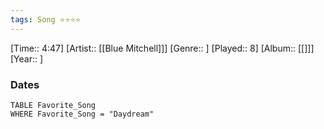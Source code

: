 ```yaml
---
tags: Song ⭐⭐⭐⭐ 
---
```

[Time:: 4:47]
[Artist:: [[Blue Mitchell]]]
[Genre:: ]
[Played:: 8]
[Album:: [[]]]
[Year:: ]
### Dates
````dataview
TABLE Favorite_Song
WHERE Favorite_Song = "Daydream"
````